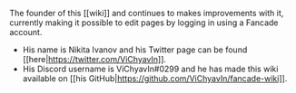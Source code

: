 The founder of this [[wiki]] and continues to makes improvements with it, currently making it possible to edit pages by logging in using a Fancade account.

- His name is Nikita Ivanov and his Twitter page can be found [[here|https://twitter.com/ViChyavIn]].
- His Discord username is ViChyavIn#0299 and he has made this wiki available on [[his GitHub|https://github.com/ViChyavIn/fancade-wiki]].
